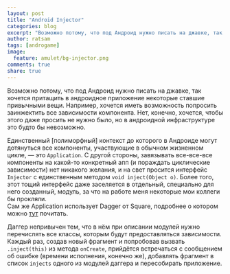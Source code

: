 ```yaml
---
layout: post
title: "Android Injector"
categories: blog
excerpt: "Возможно потому, что под Андроид нужно писать на джавке, так хочется притащить в андроидное приложение некоторые ставшие привычными вещи."
author: ratsam
tags: [androgame]
image:
  feature: amulet/bg-injector.png
comments: true
share: true
---
```


Возможно потому, что под Андроид нужно писать на джавке, так хочется притащить в андроидное приложение некоторые ставшие привычными вещи. Например, хочется иметь возможность попросить заинжектить все зависимости компонента. Нет, конечно, хочется, чтобы этого даже просить не нужно было, но в андроидной инфраструктуре это будто бы невозможно.  

Единственный [полиморфный] контекст до которого в Андроиде могут дотянуться все компоненты, участвующие в обычном жизненном цикле, — это `Application`. С другой стороны, завязывать все-все-все компоненты на какой-то конкретный апп (и пораждать циклические зависимости) нет никакого желания, и на свет просится интерфейс `Injector` с единственным методом `void inject(Object o)`. Более того, этот тощий интерфейс даже заселяется в отдельный, специально для него созданный, модуль, за что на работе меня некоторые мои коллеги бы прокляли.  
Сам же Application использует Dagger от Square, подробнее о котором можно [тут](http://square.github.io/dagger/) почитать.  

Даггер непривычен тем, что в нём при описании модулей нужно перечислять все классы, которым будут предоставляться зависимости. Каждый раз, создав новый фрагмент и попробовав вызвать `.inject(this)` из метода `onCreate`, прийдётся встречаться с сообщением об ошибке (времени исполнения, конечно же), добавлять фрагмент в список `injects` одного из модулей даггера и пересобирать приложение.  
